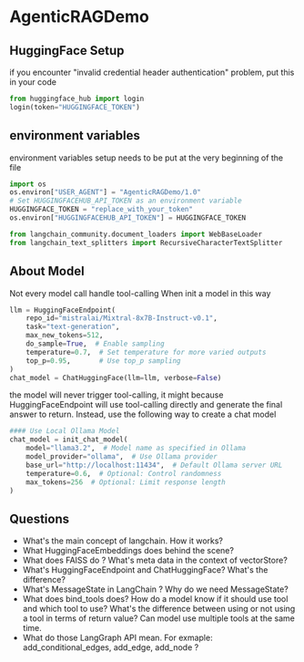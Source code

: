 # AgenticRAGDemo


## HuggingFace Setup
if you encounter "invalid credential header authentication" problem, put this in your code
```python
from huggingface_hub import login
login(token="HUGGINGFACE_TOKEN")
```

## environment variables
environment variables setup needs to be put at the very beginning of the file
```python
import os
os.environ["USER_AGENT"] = "AgenticRAGDemo/1.0"
# Set HUGGINGFACEHUB_API_TOKEN as an environment variable
HUGGINGFACE_TOKEN = "replace_with_your_token"
os.environ["HUGGINGFACEHUB_API_TOKEN"] = HUGGINGFACE_TOKEN

from langchain_community.document_loaders import WebBaseLoader
from langchain_text_splitters import RecursiveCharacterTextSplitter
```

## About Model
Not every model call handle tool-calling
When init a model in this way
```python
llm = HuggingFaceEndpoint(
    repo_id="mistralai/Mixtral-8x7B-Instruct-v0.1", 
    task="text-generation",
    max_new_tokens=512,
    do_sample=True,  # Enable sampling
    temperature=0.7,  # Set temperature for more varied outputs
    top_p=0.95,       # Use top_p sampling
)
chat_model = ChatHuggingFace(llm=llm, verbose=False)
```
the model will never trigger tool-calling, it might because HuggingFaceEndpoint will use tool-calling directly and generate the final answer to return. Instead, use the following way to create a chat model
```python
#### Use Local Ollama Model
chat_model = init_chat_model(
    model="llama3.2",  # Model name as specified in Ollama
    model_provider="ollama",  # Use Ollama provider
    base_url="http://localhost:11434",  # Default Ollama server URL
    temperature=0.6,  # Optional: Control randomness
    max_tokens=256  # Optional: Limit response length
)
```


## Questions
* What's the main concept of langchain. How it works?
* What HuggingFaceEmbeddings does behind the scene?
* What does FAISS do ? What's meta data in the context of vectorStore?
* What's HuggingFaceEndpoint and ChatHuggingFace? What's the difference?
* What's MessageState in LangChain ? Why do we need MessageState?
* What does bind_tools does? How do a model know if it should use tool and which tool to use? What's the difference between using or not using a tool in terms of return value? Can model use multiple tools at the same time.
* What do those LangGraph API mean. For exmaple: add_conditional_edges, add_edge, add_node ? 

